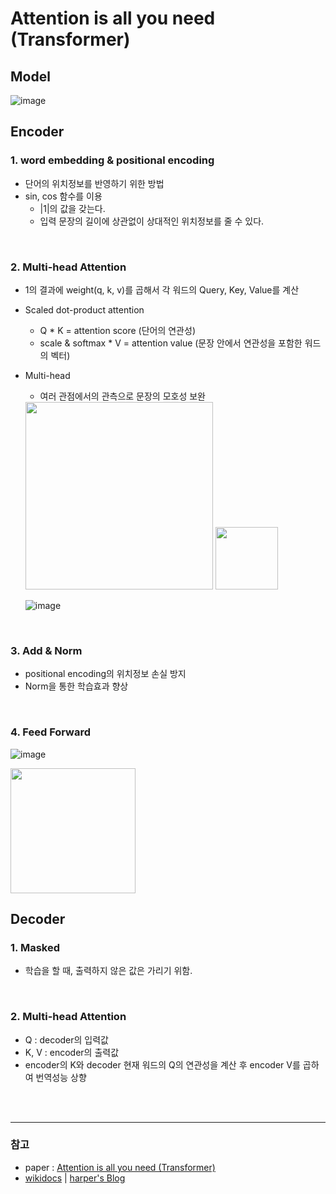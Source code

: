 # Attention is all you need (Transformer)
## Model
![image](https://user-images.githubusercontent.com/41243762/100835929-bf673580-34b1-11eb-8d45-6a3904b8cbd3.png)
## Encoder
### 1. word embedding & positional encoding
- 단어의 위치정보를 반영하기 위한 방법
- sin, cos 함수를 이용 
   - |1|의 값을 갖는다.
   - 입력 문장의 길이에 상관없이 상대적인 위치정보를 줄 수 있다.

<br>
   
### 2.  Multi-head Attention
- 1의 결과에 weight(q, k, v)를 곱해서 각 워드의 Query, Key, Value를 계산
- Scaled dot-product attention
   - Q * K = attention score (단어의 연관성)
   - scale & softmax * V = attention value (문장 안에서 연관성을 포함한 워드의 벡터)
- Multi-head
   - 여러 관점에서의 관측으로 문장의 모호성 보완
   
   <img height="300;" src="https://wikidocs.net/images/page/31379/transformer12.PNG">
   <img height="100;" src="https://wikidocs.net/images/page/31379/transformer16.PNG">

   ![image](https://user-images.githubusercontent.com/41243762/100832684-afe4ee00-34ab-11eb-88eb-f81792eed60d.png)

<br>
   
### 3. Add & Norm
- positional encoding의 위치정보 손실 방지
- Norm을 통한 학습효과 향상

<br>
   
### 4. Feed Forward
![image](https://user-images.githubusercontent.com/41243762/100834143-b6c13000-34ae-11eb-9acc-9af8be84c971.png)

<img height="200;" src="https://wikidocs.net/images/page/31379/positionwiseffnn.PNG">
<br>
   
## Decoder
### 1. Masked
- 학습을 할 때, 출력하지 않은 값은 가리기 위함.

<br>
   
### 2.  Multi-head Attention
- Q : decoder의 입력값
- K, V : encoder의 출력값 
- encoder의 K와 decoder 현재 워드의 Q의 연관성을 계산 후 encoder V를 곱하여 번역성능 상향



<br><br>



---
### 참고
- paper : [Attention is all you need (Transformer)](https://arxiv.org/abs/1706.03762)
- [wikidocs](https://wikidocs.net/31379) | 
   [harper's Blog](https://machinereads.com/2018/09/26/attention-is-all-you-need/) 
